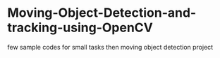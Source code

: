 # Moving-Object-Detection-and-tracking-using-OpenCV
few sample codes for small tasks then moving object detection project
